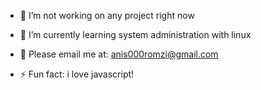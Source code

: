 - 🔭 I’m not working on any project right now 
 
- 🌱 I’m currently learning system administration with linux
  
- 📧 Please email me at: anis000romzi@gmail.com 

- ⚡ Fun fact: i love javascript!
